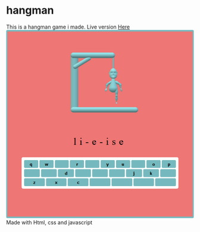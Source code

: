 # hangman

This is a hangman game i made.
Live version <a href="https://lailaismyname.github.io/hangman/">Here</a> 
<br>
![ScreenShot](https://raw.githubusercontent.com/Lailaismyname/hangman/master/hangman.png)
<br>
Made with Html, css and javascript
<br>
